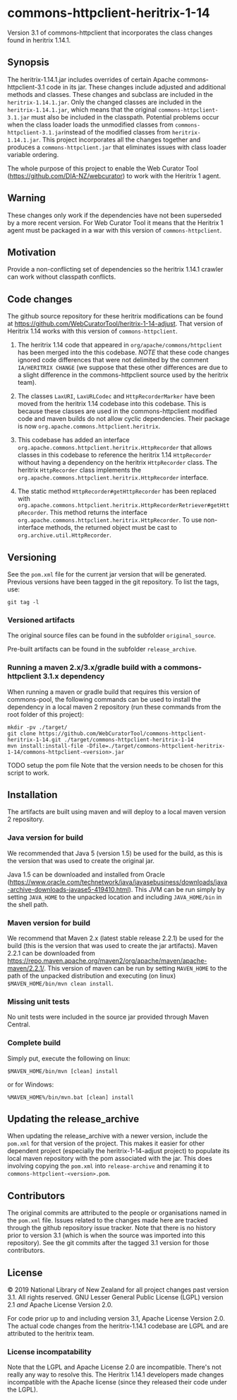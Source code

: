 # commons-httpclient-heritrix-1-14
Version 3.1 of commons-httpclient that incorporates the class changes found in heritrix 1.14.1.

## Synopsis

The heritrix-1.14.1.jar includes overrides of certain Apache commons-httpclient-3.1 code in its jar. These changes include
adjusted and additional methods and classes. These changes and subclass are included in the `heritrix-1.14.1.jar`. Only
the changed classes are included in the `heritrix-1.14.1.jar`, which means that the original `commons-httpclient-3.1.jar` must
also be included in the classpath. Potential problems occur when the class loader loads the unmodified classes from
`commons-httpclient-3.1.jar`instead of the modified classes from `heritrix-1.14.1.jar`. This project incorporates all the
changes together and produces a `commons-httpclient.jar` that eliminates issues with class loader variable ordering.

The whole purpose of this project to enable the Web Curator Tool (https://github.com/DIA-NZ/webcurator) to work with the Heritrix 1
agent.

## Warning

These changes only work if the dependencies have not been superseded by a more recent version. For Web Curator Tool it means that
the Heritrix 1 agent must be packaged in a war with this version of `commons-httpclient`.

## Motivation

Provide a non-conflicting set of dependencies so the heritrix 1.14.1 crawler can work without classpath conflicts.

## Code changes

The github source repository for these heritrix modifications can be found at
https://github.com/WebCuratorTool/heritrix-1-14-adjust. That version of Heritrix 1.14 works with this version of
`commons-httpclient`.

1. The heritrix 1.14 code that appeared in `org/apache/commons/httpclient` has been merged into the this codebase.
*NOTE* that these code changes ignored code differences that were not delimited by the comment `IA/HERITRIX CHANGE`
(we suppose that these other differences are due to a slight difference in the commons-httpclient source used by the
heritrix team).

2. The classes `LaxURI`, `LaxURLCodec` and `HttpRecorderMarker` have been moved from the heritrix 1.14 codebase into
this codebase. This is because these classes are used in the commons-httpclient modified code and maven builds do not
allow cyclic dependencies. Their package is now `org.apache.commons.httpclient.heritrix`.

3. This codebase has added an interface `org.apache.commons.httpclient.heritrix.HttpRecorder` that allows classes in
this codebase to reference the heritrix 1.14 `HttpRecorder` without having a dependency on the heritrix
`HttpRecorder` class. The heritrix `HttpRecorder` class implements the
`org.apache.commons.httpclient.heritrix.HttpRecorder` interface.

4. The static method `HttpRecorder#getHttpRecorder` has been replaced with
`org.apache.commons.httpclient.heritrix.HttpRecorderRetriever#getHttpRecorder`. This method returns the
interface `org.apache.commons.httpclient.heritrix.HttpRecorder`. To use non-interface methods, the returned object must
be cast to `org.archive.util.HttpRecorder`.

## Versioning

See the `pom.xml` file for the current jar version that will be generated. Previous versions have been tagged in the
git repository. To list the tags, use:
```
git tag -l
```

### Versioned artifacts

The original source files can be found in the subfolder `original_source`.

Pre-built artifacts can be found in the subfolder `release_archive`.

### Running a maven 2.x/3.x/gradle build with a commons-httpclient 3.1.x dependency

When running a maven or gradle build that requires this version of commons-pool, the following commands can be used to
install the dependency in a local maven 2 repository (run these commands from the root folder of this project):
```
mkdir -pv ./target/
git clone https://github.com/WebCuratorTool/commons-httpclient-heritrix-1-14.git ./target/commons-httpclient-heritrix-1-14
mvn install:install-file -Dfile=./target/commons-httpclient-heritrix-1-14/commons-httpclient-<version>.jar
```
TODO setup the pom file
Note that the version needs to be chosen for this script to work.

## Installation

The artifacts are built using maven and will deploy to a local maven version 2 repository.

### Java version for build

We recommended that Java 5 (version 1.5) be used for the build, as this is the version that was used to create the original
jar.

Java 1.5 can be downloaded and installed from Oracle (https://www.oracle.com/technetwork/java/javasebusiness/downloads/java-archive-downloads-javase5-419410.html).
This JVM can be run simply by setting `JAVA_HOME` to the unpacked location and including `JAVA_HOME/bin` in the shell
path.

### Maven version for build

We recommend that Maven 2.x (latest stable release 2.2.1) be used for the build (this is the version that was used to
create the jar artifacts). Maven 2.2.1 can be downloaded from
https://repo.maven.apache.org/maven2/org/apache/maven/apache-maven/2.2.1/. This version of maven can be run by setting
`MAVEN_HOME` to the path of the unpacked distribution and executing (on linux) `$MAVEN_HOME/bin/mvn clean install`.

### Missing unit tests

No unit tests were included in the source jar provided through Maven Central.

### Complete build

Simply put, execute the following on linux:
```
$MAVEN_HOME/bin/mvn [clean] install
```
or for Windows:
```
%MAVEN_HOME%/bin/mvn.bat [clean] install
```

## Updating the release_archive

When updating the release_archive with a newer version, include the `pom.xml` for that version of the project. This makes
it easier for other dependent project (especially the heritrix-1-14-adjust project) to populate its local maven
repository with the pom associated with the jar. This does involving copying the `pom.xml` into `release-archive` and
renaming it to `commons-httpclient-<version>.pom`.

## Contributors

The original commits are attributed to the people or organisations named in the `pom.xml` file. Issues related to the changes made
here are tracked through the github repository issue tracker. Note that there is no history prior to version 3.1 (which is when
the source was imported into this repository). See the git commits after the tagged 3.1 version for those contributors.

## License

&copy; 2019 National Library of New Zealand for all project changes past version 3.1. All rights reserved.
GNU Lesser General Public License (LGPL) version 2.1 *and* Apache License Version 2.0.

For code prior up to and including version 3.1, Apache License Version 2.0. The actual code changes from the heritrix-1.14.1
codebase are LGPL and are attributed to the heritrix team.

### License incompatability

Note that the LGPL and Apache License 2.0 are incompatible. There's not really any way to resolve this. The Heritrix 1.14.1
developers made changes incompatible with the Apache license (since they released their code under the LGPL).

